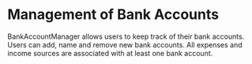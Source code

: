 # Management of Bank Accounts

BankAccountManager allows users to keep track of their bank accounts.
Users can add, name and remove new bank accounts.
All expenses and income sources are associated with at least one bank account.
